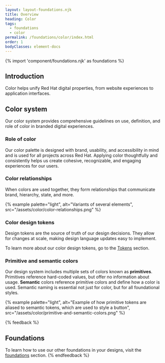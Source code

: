 ```yaml
---
layout: layout-foundations.njk
title: Overview
heading: Color
tags:
  - foundations
  - color
permalink: /foundations/color/index.html
order: 1
bodyClasses: element-docs
---
```


{% import 'component/foundations.njk' as foundations %}

## Introduction

Color helps unify Red Hat digital properties, from website experiences to 
application interfaces.

## Color system

Our color system provides comprehensive guidelines on use, definition, and role 
of color in branded digital experiences.

### Role of color

Our color palette is designed with brand, usability, and accessibility in mind 
and is used for all projects across Red Hat. Applying color thoughtfully and 
consistently helps us create cohesive, recognizable, and engaging experiences 
for our users.

### Color relationships

When colors are used together, they form relationships that communicate brand, 
hierarchy, state, and more.

{% example palette="light",
          alt="Variants of several elements",
          src="/assets/color/color-relationships.png" %}

### Color design tokens

Design tokens are the source of truth of our design decisions. They allow for 
changes at scale, making design language updates easy to implement.

To learn more about our color design tokens, go to the [Tokens](/tokens)
section.

### Primitive and semantic colors

Our design system includes multiple sets of colors known as <strong>primitives</strong>. Primitives reference hard-coded values, but offer no information about usage. <strong>Semantic</strong> colors reference primitive colors and define how a color is used. Semantic naming is essential not just for color, but for all foundational styles.

{% example palette="light",
          alt="Example of how primitive tokens are aliased to semantic tokens, which are used to style a button",
          src="/assets/color/primitive-and-semantic-colors.png" %}

{% feedback %}
## Foundations

To learn how to use our other foundations in your designs, visit the
[foundations](/foundations) section.
{% endfeedback %}

